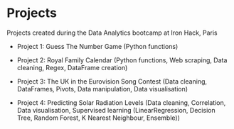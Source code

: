 # Projects
Projects created during the Data Analytics bootcamp at Iron Hack, Paris

* Project 1: Guess The Number Game
             (Python functions)
            
* Project 2: Royal Family Calendar
            (Python functions, Web scraping, Data cleaning, Regex, DataFrame creation)
            
* Project 3: The UK in the Eurovision Song Contest
            (Data cleaning, DataFrames, Pivots, Data manipulation, Data visualisation)
            
* Project 4: Predicting Solar Radiation Levels
            (Data cleaning, Correlation, Data visualisation, Supervised learning (LinearRegression, Decision Tree, Random Forest, K Nearest Neighbour, Ensemble))
